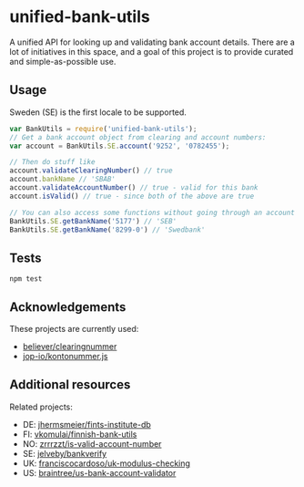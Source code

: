 # unified-bank-utils

A unified API for looking up and validating bank account details. There are a 
lot of initiatives in this space, and a goal of this project is to provide
curated and simple-as-possible use.

## Usage

Sweden (SE) is the first locale to be supported.

```js
var BankUtils = require('unified-bank-utils');
// Get a bank account object from clearing and account numbers:
var account = BankUtils.SE.account('9252', '0782455');

// Then do stuff like
account.validateClearingNumber() // true
account.bankName // 'SBAB'
account.validateAccountNumber() // true - valid for this bank
account.isValid() // true - since both of the above are true

// You can also access some functions without going through an account object
BankUtils.SE.getBankName('5177') // 'SEB'
BankUtils.SE.getBankName('8299-0') // 'Swedbank'
```

## Tests

```
npm test
```

## Acknowledgements

These projects are currently used:

* [believer/clearingnummer](https://github.com/believer/clearingnummer)
* [jop-io/kontonummer.js](https://github.com/jop-io/kontonummer.js)

## Additional resources

Related projects:

* DE: [jhermsmeier/fints-institute-db](https://github.com/jhermsmeier/fints-institute-db)
* FI: [vkomulai/finnish-bank-utils](https://github.com/vkomulai/finnish-bank-utils)
* NO: [zrrrzzt/is-valid-account-number](https://github.com/zrrrzzt/is-valid-account-number)
* SE: [jelveby/bankverify](https://github.com/jelveby/bankverify)
* UK: [franciscocardoso/uk-modulus-checking](https://github.com/uphold/uk-modulus-checking)
* US: [braintree/us-bank-account-validator](https://github.com/braintree/us-bank-account-validator)
